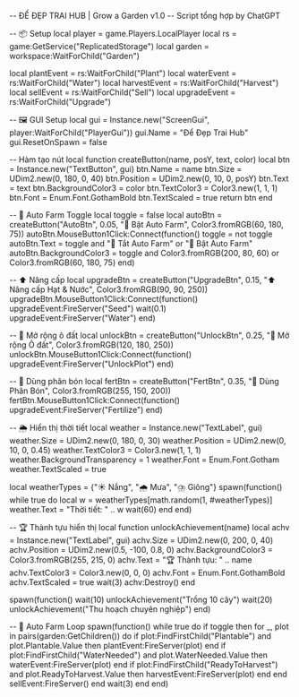 -- ĐỂ ĐẸP TRAI HUB | Grow a Garden v1.0
-- Script tổng hợp by ChatGPT

-- 📦 Setup
local player = game.Players.LocalPlayer
local rs = game:GetService("ReplicatedStorage")
local garden = workspace:WaitForChild("Garden")

local plantEvent = rs:WaitForChild("Plant")
local waterEvent = rs:WaitForChild("Water")
local harvestEvent = rs:WaitForChild("Harvest")
local sellEvent = rs:WaitForChild("Sell")
local upgradeEvent = rs:WaitForChild("Upgrade")

-- 🖼️ GUI Setup
local gui = Instance.new("ScreenGui", player:WaitForChild("PlayerGui"))
gui.Name = "Để Đẹp Trai Hub"
gui.ResetOnSpawn = false

-- Hàm tạo nút
local function createButton(name, posY, text, color)
	local btn = Instance.new("TextButton", gui)
	btn.Name = name
	btn.Size = UDim2.new(0, 180, 0, 40)
	btn.Position = UDim2.new(0, 10, 0, posY)
	btn.Text = text
	btn.BackgroundColor3 = color
	btn.TextColor3 = Color3.new(1, 1, 1)
	btn.Font = Enum.Font.GothamBold
	btn.TextScaled = true
	return btn
end

-- 🔄 Auto Farm Toggle
local toggle = false
local autoBtn = createButton("AutoBtn", 0.05, "🌱 Bật Auto Farm", Color3.fromRGB(60, 180, 75))
autoBtn.MouseButton1Click:Connect(function()
	toggle = not toggle
	autoBtn.Text = toggle and "🛑 Tắt Auto Farm" or "🌱 Bật Auto Farm"
	autoBtn.BackgroundColor3 = toggle and Color3.fromRGB(200, 80, 60) or Color3.fromRGB(60, 180, 75)
end)

-- ⬆️ Nâng cấp
local upgradeBtn = createButton("UpgradeBtn", 0.15, "⬆️ Nâng cấp Hạt & Nước", Color3.fromRGB(90, 90, 250))
upgradeBtn.MouseButton1Click:Connect(function()
	upgradeEvent:FireServer("Seed")
	wait(0.1)
	upgradeEvent:FireServer("Water")
end)

-- 🧱 Mở rộng ô đất
local unlockBtn = createButton("UnlockBtn", 0.25, "🧱 Mở rộng Ô đất", Color3.fromRGB(120, 180, 250))
unlockBtn.MouseButton1Click:Connect(function()
	upgradeEvent:FireServer("UnlockPlot")
end)

-- 🌾 Dùng phân bón
local fertBtn = createButton("FertBtn", 0.35, "🌾 Dùng Phân Bón", Color3.fromRGB(255, 150, 200))
fertBtn.MouseButton1Click:Connect(function()
	upgradeEvent:FireServer("Fertilize")
end)

-- 🌦️ Hiển thị thời tiết
local weather = Instance.new("TextLabel", gui)
weather.Size = UDim2.new(0, 180, 0, 30)
weather.Position = UDim2.new(0, 10, 0, 0.45)
weather.TextColor3 = Color3.new(1, 1, 1)
weather.BackgroundTransparency = 1
weather.Font = Enum.Font.Gotham
weather.TextScaled = true

local weatherTypes = {"☀️ Nắng", "🌧️ Mưa", "⛈️ Giông"}
spawn(function()
	while true do
		local w = weatherTypes[math.random(1, #weatherTypes)]
		weather.Text = "Thời tiết: " .. w
		wait(60)
	end
end)

-- 🏆 Thành tựu hiển thị
local function unlockAchievement(name)
	local achv = Instance.new("TextLabel", gui)
	achv.Size = UDim2.new(0, 200, 0, 40)
	achv.Position = UDim2.new(0.5, -100, 0.8, 0)
	achv.BackgroundColor3 = Color3.fromRGB(255, 215, 0)
	achv.Text = "🏆 Thành tựu: " .. name
	achv.TextColor3 = Color3.new(0, 0, 0)
	achv.Font = Enum.Font.GothamBold
	achv.TextScaled = true
	wait(3)
	achv:Destroy()
end

spawn(function()
	wait(10)
	unlockAchievement("Trồng 10 cây")
	wait(20)
	unlockAchievement("Thu hoạch chuyên nghiệp")
end)

-- 🌱 Auto Farm Loop
spawn(function()
	while true do
		if toggle then
			for _, plot in pairs(garden:GetChildren()) do
				if plot:FindFirstChild("Plantable") and plot.Plantable.Value then
					plantEvent:FireServer(plot)
				end
				if plot:FindFirstChild("WaterNeeded") and plot.WaterNeeded.Value then
					waterEvent:FireServer(plot)
				end
				if plot:FindFirstChild("ReadyToHarvest") and plot.ReadyToHarvest.Value then
					harvestEvent:FireServer(plot)
				end
			end
			sellEvent:FireServer()
		end
		wait(3)
	end
end)
